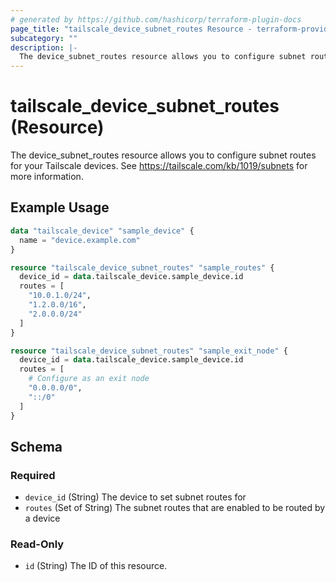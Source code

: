 ```yaml
---
# generated by https://github.com/hashicorp/terraform-plugin-docs
page_title: "tailscale_device_subnet_routes Resource - terraform-provider-tailscale"
subcategory: ""
description: |-
  The device_subnet_routes resource allows you to configure subnet routes for your Tailscale devices. See https://tailscale.com/kb/1019/subnets for more information.
---
```


# tailscale_device_subnet_routes (Resource)

The device_subnet_routes resource allows you to configure subnet routes for your Tailscale devices. See https://tailscale.com/kb/1019/subnets for more information.

## Example Usage

```terraform
data "tailscale_device" "sample_device" {
  name = "device.example.com"
}

resource "tailscale_device_subnet_routes" "sample_routes" {
  device_id = data.tailscale_device.sample_device.id
  routes = [
    "10.0.1.0/24",
    "1.2.0.0/16",
    "2.0.0.0/24"
  ]
}

resource "tailscale_device_subnet_routes" "sample_exit_node" {
  device_id = data.tailscale_device.sample_device.id
  routes = [
    # Configure as an exit node
    "0.0.0.0/0",
    "::/0"
  ]
}
```

<!-- schema generated by tfplugindocs -->
## Schema

### Required

- `device_id` (String) The device to set subnet routes for
- `routes` (Set of String) The subnet routes that are enabled to be routed by a device

### Read-Only

- `id` (String) The ID of this resource.
